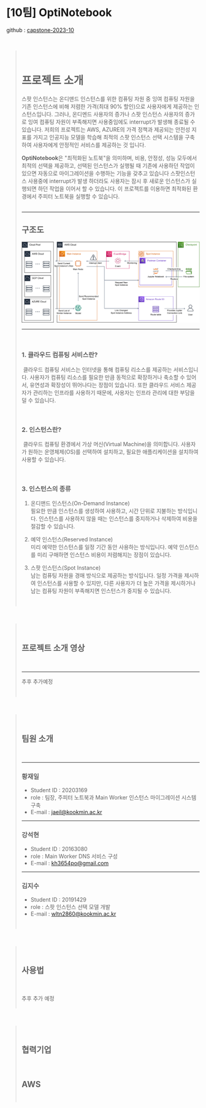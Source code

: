 # [10팀] OptiNotebook  
github : [capstone-2023-10](https://github.com/kookmin-sw/capstone-2023-10) 

<br>

> <br>
> 
> # **프로젝트 소개**
> 
> 스팟 인스턴스는 온디맨드 인스턴스를 위한 컴퓨팅 자원 중 잉여 컴퓨팅 자원을 기존 인스턴스에 비해 저렴한 가격(최대 90% 할인)으로 사용자에게 제공하는 인스턴스입니다. 그러나, 온디멘드 사용자의 증가나 스팟 인스턴스 사용자의 증가로 잉여 컴퓨팅 자원이 부족해지면 사용중임에도 interrupt가 발생해 종료될 수 있습니다. 저희의 프로젝트는 AWS, AZURE의 가격 정책과 제공되는 안전성 지표를 가지고 인공지능 모델을 학습해 최적의 스팟 인스턴스 선택 시스템을 구축하여 사용자에게 안정적인 서비스를 제공하는 것 입니다.
>
> **OptiNotebook**은 "최적화된 노트북"을 의미하며, 비용, 안정성, 성능 모두에서 최적의 선택을 제공하고, 선택된 인스턴스가 실행될 때 기존에 사용하던 작업이 있으면 자동으로 마이그레이션을 수행하는 기능을 갖추고 있습니다 스팟인스턴스 사용중에 interrupt가 발생 하더라도 사용자는 잠시 후 새로운 인스턴스가 실행되면 하던 작업을 이어서 할 수 있습니다. 이 프로젝트를 이용하면 최적화된 환경에서 주피터 노트북을 실행할 수 있습니다.  
> <br>
>
> ---
> 
> ## 구조도
> ![](구조도.png)  
> 
> ---
> 
> <br>
> 
> ### 1. 클라우드 컴퓨팅 서비스란?
> &nbsp;클라우드 컴퓨팅 서비스는 인터넷을 통해 컴퓨팅 리소스를 제공하는 서비스입니다. 사용자가 컴퓨팅 리소스를 필요한 만큼 동적으로 확장하거나 축소할 수 있어서, 유연성과 확장성이 뛰어나다는 장점이 있습니다. 또한 클라우드 서비스 제공자가 관리하는 인프라를 사용하기 때문에, 사용자는 인프라 관리에 대한 부담을 덜 수 있습니다.  
> 
> <br>
> 
> ### 2. 인스턴스란?
> &nbsp;클라우드 컴퓨팅 환경에서 가상 머신(Virtual Machine)을 의미합니다. 사용자가 원하는 운영체제(OS)를 선택하여 설치하고, 필요한 애플리케이션을 설치하여 사용할 수 있습니다.  
> 
> <br>
>
> ### 3. 인스턴스의 종류
> 1. 온디맨드 인스턴스(On-Demand Instance)  
> 필요한 만큼 인스턴스를 생성하여 사용하고, 시간 단위로 지불하는 방식입니다. 인스턴스를 사용하지 않을 때는 인스턴스를 중지하거나 삭제하여 비용을 절감할 수 있습니다.
> 
> 2. 예약 인스턴스(Reserved Instance)  
> 미리 예약한 인스턴스를 일정 기간 동안 사용하는 방식입니다. 예약 인스턴스를 미리 구매하면 인스턴스 비용이 저렴해지는 장점이 있습니다.
> 
> 3. 스팟 인스턴스(Spot Instance)  
> 남는 컴퓨팅 자원을 경매 방식으로 제공하는 방식입니다. 일정 가격을 제시하여 인스턴스를 사용할 수 있지만, 다른 사용자가 더 높은 가격을 제시하거나 남는 컴퓨팅 자원이 부족해지면 인스턴스가 중지될 수 있습니다.  
> <br>

<br>

> <br>
> 
> ## **프로젝트 소개 영상**  
> 
> <br>
>
> ---
> 추후 추가예정
> 
> <br>
 
<br>

> <br>
> 
> ## **팀원 소개**
> 
> <br>
> 
> ---
> ### 황재일  
> * Student ID : 20203169  
> * role : 팀장, 주피터 노트북과 Main Worker 인스턴스 마이그레이션 시스템 구축  
> * E-mail : jaeil@kookmin.ac.kr  
> ---
> ### 강석현
> * Student ID : 20163080
> * role : Main Worker DNS 서비스 구성
> * E-mail : kh3654po@gmail.com  
> ---
> ### 김지수
> * Student ID : 20191429
> * role : 스팟 인스턴스 선택 모델 개발
> * E-mail : wltn2860@kookmin.ac.kr  
> <br>

<br>

> <br>
> 
> ## **사용법**
> 
> <br>
>
> 추후 추가 예정  
> <br>

<br>

> <br>
>
> ## **협력기업**
>
> <br>  
> 
> ## AWS
> <br>

